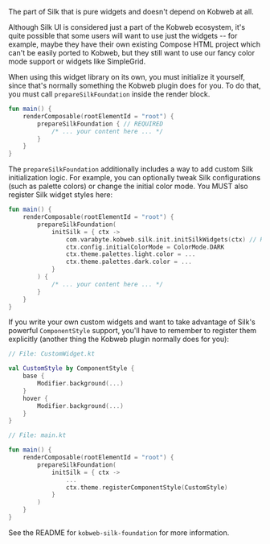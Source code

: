 The part of Silk that is pure widgets and doesn't depend on Kobweb at all.

Although Silk UI is considered just a part of the Kobweb ecosystem, it's quite possible that some users will want to use
just the widgets -- for example, maybe they have their own existing Compose HTML project which can't be easily
ported to Kobweb, but they still want to use our fancy color mode support or widgets like SimpleGrid.

When using this widget library on its own, you must initialize it yourself, since that's normally something the Kobweb
plugin does for you. To do that, you must call `prepareSilkFoundation` inside the render block.

```kotlin
fun main() {
    renderComposable(rootElementId = "root") {
        prepareSilkFoundation { // REQUIRED
            /* ... your content here ... */
        }
    }
}
```

The `prepareSilkFoundation` additionally includes a way to add custom Silk initialization logic. For example, you can
optionally tweak Silk configurations (such as palette colors) or change the initial color mode. You MUST also register
Silk widget styles here:

```kotlin
fun main() {
    renderComposable(rootElementId = "root") {
        prepareSilkFoundation(
            initSilk = { ctx ->
                com.varabyte.kobweb.silk.init.initSilkWidgets(ctx) // REQUIRED
                ctx.config.initialColorMode = ColorMode.DARK
                ctx.theme.palettes.light.color = ...
                ctx.theme.palettes.dark.color = ...
            }
        ) {
            /* ... your content here ... */
        }
    }
}
```

If you write your own custom widgets and want to take advantage of Silk's powerful `ComponentStyle` support, you'll
have to remember to register them explicitly (another thing the Kobweb plugin normally does for you):

```kotlin
// File: CustomWidget.kt

val CustomStyle by ComponentStyle {
    base {
        Modifier.background(...)
    }
    hover {
        Modifier.background(...)
    }
}

// File: main.kt

fun main() {
    renderComposable(rootElementId = "root") {
        prepareSilkFoundation(
            initSilk = { ctx ->
                ...
                ctx.theme.registerComponentStyle(CustomStyle)
            }
        )
    }
}
```

See the README for `kobweb-silk-foundation` for more information.
